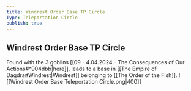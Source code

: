 ```yaml
---
title: Windrest Order Base TP Circle
Type: Teleportation Circle
publish: true
---
```


## Windrest Order Base TP Circle

Found with the 3 goblins [[09 - 4.04.2024 - The Consequences of Our Actions#^904dbb|here]], leads to a base in [[The Empire of Dagdra#Windrest|Windrest]] belonging to [[The Order of the Fish]].
![[Windrest Order Base Teleportation Circle.png|400]]
